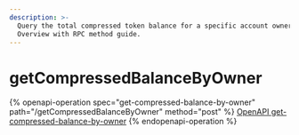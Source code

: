 ```yaml
---
description: >-
  Query the total compressed token balance for a specific account owner.
  Overview with RPC method guide.
---
```


# getCompressedBalanceByOwner

{% openapi-operation spec="get-compressed-balance-by-owner" path="/getCompressedBalanceByOwner" method="post" %}
[OpenAPI get-compressed-balance-by-owner](https://raw.githubusercontent.com/helius-labs/photon/refs/heads/main/src/openapi/specs/getCompressedBalanceByOwner.yaml)
{% endopenapi-operation %}
